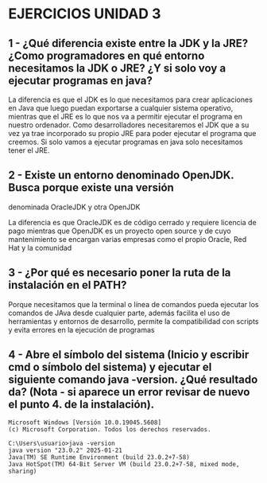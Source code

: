 # EJERCICIOS UNIDAD 3

## 1 - ¿Qué diferencia existe entre la JDK y la JRE? ¿Como programadores en qué entorno necesitamos la JDK o JRE? ¿Y si solo voy a ejecutar programas en java?


La diferencia es que el JDK es lo que necesitamos para crear aplicaciones en Java que luego puedan exportarse a cualquier sistema operativo, mientras que el JRE es lo que nos va a permitir ejecutar el programa en nuestro ordenador.
Como desarrolladores necesitaremos el JDK que a su vez ya trae incorporado su propio JRE para poder ejecutar el programa que creemos.
Si solo vamos a ejecutar programas en java solo necesitamos tener el JRE.



## 2 - Existe un entorno denominado OpenJDK. Busca porque existe una versión
denominada OracleJDK y otra OpenJDK

La diferencia es que OracleJDK es de código cerrado y requiere licencia de pago mientras que OpenJDK es un proyecto open source y de cuyo mantenimiento se encargan varias empresas como el propio Oracle, Red Hat y la comunidad


## 3 - ¿Por qué es necesario poner la ruta de la instalación en el PATH?

Porque necesitamos que la terminal o línea de comandos pueda ejecutar los comandos de JAva desde cualquier parte, además facilita el uso de herramientas y entornos de desarrollo, permite la compatibilidad con scripts y evita errores en la ejecución de programas



## 4 - Abre el símbolo del sistema (Inicio y escribir cmd o símbolo del sistema) y ejecutar el siguiente comando java -version. ¿Qué resultado da? (Nota - si aparece un error revisar de nuevo el punto 4. de la instalación).
```
Microsoft Windows [Versión 10.0.19045.5608]
(c) Microsoft Corporation. Todos los derechos reservados.

C:\Users\usuario>java -version
java version "23.0.2" 2025-01-21
Java(TM) SE Runtime Environment (build 23.0.2+7-58)
Java HotSpot(TM) 64-Bit Server VM (build 23.0.2+7-58, mixed mode, sharing)
```
